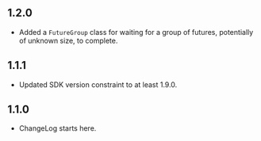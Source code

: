 ## 1.2.0

- Added a `FutureGroup` class for waiting for a group of futures, potentially of
  unknown size, to complete.

## 1.1.1

- Updated SDK version constraint to at least 1.9.0.

## 1.1.0

- ChangeLog starts here.
